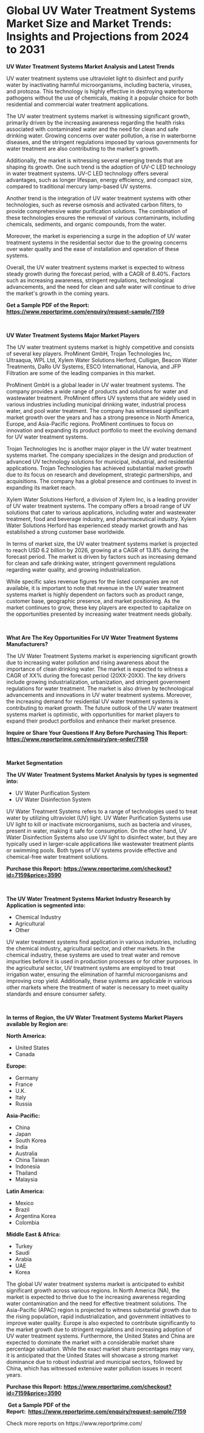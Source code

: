 <p><h1>Global UV Water Treatment Systems Market Size and Market Trends: Insights and Projections from 2024 to 2031</h1></p><p><strong>UV Water Treatment Systems Market Analysis and Latest Trends</strong></p>
<p><p>UV water treatment systems use ultraviolet light to disinfect and purify water by inactivating harmful microorganisms, including bacteria, viruses, and protozoa. This technology is highly effective in destroying waterborne pathogens without the use of chemicals, making it a popular choice for both residential and commercial water treatment applications.</p><p>The UV water treatment systems market is witnessing significant growth, primarily driven by the increasing awareness regarding the health risks associated with contaminated water and the need for clean and safe drinking water. Growing concerns over water pollution, a rise in waterborne diseases, and the stringent regulations imposed by various governments for water treatment are also contributing to the market's growth.</p><p>Additionally, the market is witnessing several emerging trends that are shaping its growth. One such trend is the adoption of UV-C LED technology in water treatment systems. UV-C LED technology offers several advantages, such as longer lifespan, energy efficiency, and compact size, compared to traditional mercury lamp-based UV systems.</p><p>Another trend is the integration of UV water treatment systems with other technologies, such as reverse osmosis and activated carbon filters, to provide comprehensive water purification solutions. The combination of these technologies ensures the removal of various contaminants, including chemicals, sediments, and organic compounds, from the water.</p><p>Moreover, the market is experiencing a surge in the adoption of UV water treatment systems in the residential sector due to the growing concerns over water quality and the ease of installation and operation of these systems.</p><p>Overall, the UV water treatment systems market is expected to witness steady growth during the forecast period, with a CAGR of 8.40%. Factors such as increasing awareness, stringent regulations, technological advancements, and the need for clean and safe water will continue to drive the market's growth in the coming years.</p></p>
<p><strong>Get a Sample PDF of the Report:&nbsp; <a href="https://www.reportprime.com/enquiry/request-sample/7159">https://www.reportprime.com/enquiry/request-sample/7159</a></strong></p>
<p>&nbsp;</p>
<p><strong>UV Water Treatment Systems Major Market Players</strong></p>
<p><p>The UV water treatment systems market is highly competitive and consists of several key players. ProMinent GmbH, Trojan Technologies Inc, Ultraaqua, WPL Ltd, Xylem Water Solutions Herford, Culligan, Beacon Water Treatments, DaRo UV Systems, ESCO International, Hanovia, and JFP Filtration are some of the leading companies in this market.</p><p>ProMinent GmbH is a global leader in UV water treatment systems. The company provides a wide range of products and solutions for water and wastewater treatment. ProMinent offers UV systems that are widely used in various industries including municipal drinking water, industrial process water, and pool water treatment. The company has witnessed significant market growth over the years and has a strong presence in North America, Europe, and Asia-Pacific regions. ProMinent continues to focus on innovation and expanding its product portfolio to meet the evolving demand for UV water treatment systems.</p><p>Trojan Technologies Inc is another major player in the UV water treatment systems market. The company specializes in the design and production of advanced UV technology solutions for municipal, industrial, and residential applications. Trojan Technologies has achieved substantial market growth due to its focus on research and development, strategic partnerships, and acquisitions. The company has a global presence and continues to invest in expanding its market reach.</p><p>Xylem Water Solutions Herford, a division of Xylem Inc, is a leading provider of UV water treatment systems. The company offers a broad range of UV solutions that cater to various applications, including water and wastewater treatment, food and beverage industry, and pharmaceutical industry. Xylem Water Solutions Herford has experienced steady market growth and has established a strong customer base worldwide.</p><p>In terms of market size, the UV water treatment systems market is projected to reach USD 6.2 billion by 2026, growing at a CAGR of 13.8% during the forecast period. The market is driven by factors such as increasing demand for clean and safe drinking water, stringent government regulations regarding water quality, and growing industrialization.</p><p>While specific sales revenue figures for the listed companies are not available, it is important to note that revenue in the UV water treatment systems market is highly dependent on factors such as product range, customer base, geographic presence, and market positioning. As the market continues to grow, these key players are expected to capitalize on the opportunities presented by increasing water treatment needs globally.</p></p>
<p>&nbsp;</p>
<p><strong>What Are The Key Opportunities For UV Water Treatment Systems Manufacturers?</strong></p>
<p><p>The UV Water Treatment Systems market is experiencing significant growth due to increasing water pollution and rising awareness about the importance of clean drinking water. The market is expected to witness a CAGR of XX% during the forecast period (20XX-20XX). The key drivers include growing industrialization, urbanization, and stringent government regulations for water treatment. The market is also driven by technological advancements and innovations in UV water treatment systems. Moreover, the increasing demand for residential UV water treatment systems is contributing to market growth. The future outlook of the UV water treatment systems market is optimistic, with opportunities for market players to expand their product portfolios and enhance their market presence.</p></p>
<p><strong>Inquire or Share Your Questions If Any Before Purchasing This Report: <a href="https://www.reportprime.com/enquiry/pre-order/7159">https://www.reportprime.com/enquiry/pre-order/7159</a></strong></p>
<p>&nbsp;</p>
<p><strong>Market Segmentation</strong></p>
<p><strong>The UV Water Treatment Systems Market Analysis by types is segmented into:</strong></p>
<p><ul><li>UV Water Purification System</li><li>UV Water Disinfection System</li></ul></p>
<p><p>UV Water Treatment Systems refers to a range of technologies used to treat water by utilizing ultraviolet (UV) light. UV Water Purification Systems use UV light to kill or inactivate microorganisms, such as bacteria and viruses, present in water, making it safe for consumption. On the other hand, UV Water Disinfection Systems also use UV light to disinfect water, but they are typically used in larger-scale applications like wastewater treatment plants or swimming pools. Both types of UV systems provide effective and chemical-free water treatment solutions.</p></p>
<p><strong>Purchase this Report:&nbsp;<a href="https://www.reportprime.com/checkout?id=7159&price=3590">https://www.reportprime.com/checkout?id=7159&price=3590</a></strong></p>
<p>&nbsp;</p>
<p><strong>The UV Water Treatment Systems Market Industry Research by Application is segmented into:</strong></p>
<p><ul><li>Chemical Industry</li><li>Agricultural</li><li>Other</li></ul></p>
<p><p>UV water treatment systems find application in various industries, including the chemical industry, agricultural sector, and other markets. In the chemical industry, these systems are used to treat water and remove impurities before it is used in production processes or for other purposes. In the agricultural sector, UV treatment systems are employed to treat irrigation water, ensuring the elimination of harmful microorganisms and improving crop yield. Additionally, these systems are applicable in various other markets where the treatment of water is necessary to meet quality standards and ensure consumer safety.</p></p>
<p>&nbsp;</p>
<p><strong>In terms of Region, the UV Water Treatment Systems Market Players available by Region are:</strong></p>
<p>
    <p> <strong> North America: </strong>
        <ul>
            <li>United States</li>
            <li>Canada</li>
        </ul>
        </p> 
    <p> <strong> Europe: </strong>
        <ul>
            <li>Germany</li>
            <li>France</li>
            <li>U.K.</li>
            <li>Italy</li>
            <li>Russia</li>
        </ul>
        </p> 
    <p> <strong> Asia-Pacific: </strong>
        <ul>
            <li>China</li>
            <li>Japan</li>
            <li>South Korea</li>
            <li>India</li>
            <li>Australia</li>
            <li>China Taiwan</li>
            <li>Indonesia</li>
            <li>Thailand</li>
            <li>Malaysia</li>
        </ul>
        </p> 
    <p> <strong> Latin America: </strong>
        <ul>
            <li>Mexico</li>
            <li>Brazil</li>
            <li>Argentina Korea</li>
            <li>Colombia</li>
        </ul>
        </p> 
    <p> <strong> Middle East & Africa: </strong>
        <ul>
            <li>Turkey</li>
            <li>Saudi</li>
            <li>Arabia</li>
            <li>UAE</li>
            <li>Korea</li>
        </ul>
    </p>
    </p>
<p><p>The global UV water treatment systems market is anticipated to exhibit significant growth across various regions. In North America (NA), the market is expected to thrive due to the increasing awareness regarding water contamination and the need for effective treatment solutions. The Asia-Pacific (APAC) region is projected to witness substantial growth due to the rising population, rapid industrialization, and government initiatives to improve water quality. Europe is also expected to contribute significantly to the market growth due to stringent regulations and increasing adoption of UV water treatment systems. Furthermore, the United States and China are expected to dominate the market with a considerable market share percentage valuation. While the exact market share percentages may vary, it is anticipated that the United States will showcase a strong market dominance due to robust industrial and municipal sectors, followed by China, which has witnessed extensive water pollution issues in recent years.</p></p>
<p><strong>Purchase this Report: <a href="https://www.reportprime.com/checkout?id=7159&price=3590">https://www.reportprime.com/checkout?id=7159&price=3590</a></strong></p>
<p>&nbsp;<strong>Get a Sample PDF of the Report:&nbsp;&nbsp;<a href="https://www.reportprime.com/enquiry/request-sample/7159">https://www.reportprime.com/enquiry/request-sample/7159</a></strong></p>
<p><strong></strong></p>
<p>Check more reports on https://www.reportprime.com/</p>